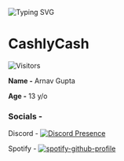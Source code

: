 
![Typing SVG](https://readme-typing-svg.herokuapp.com/?duration=3000&center=true&vCenter=true&lines=CashlyCash+Here;Coding+right+now+(Probably);Checkout+my+socials)
# CashlyCash
![Visitors](https://visitor-counter-badge.vercel.app/api/CashlyCash/Readme)

**Name -** Arnav Gupta

**Age -** 13 y/o

### Socials -
Discord -
[![Discord Presence](https://lanyard.cnrad.dev/api/929746287564296233)](https://discord.com/users/929746287564296233)

Spotify -
[![spotify-github-profile](https://spotify-github-profile.vercel.app/api/view?uid=31ekzrerhr7ngoggu3qyyg7bacyi&cover_image=true&theme=natemoo-re)](https://spotify-github-profile.vercel.app/api/view?uid=31ekzrerhr7ngoggu3qyyg7bacyi&redirect=true)
